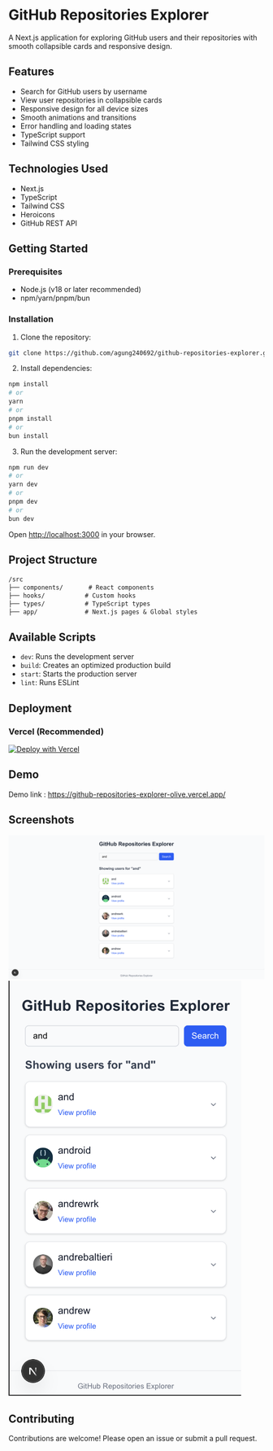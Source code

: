 # GitHub Repositories Explorer

A Next.js application for exploring GitHub users and their repositories with smooth collapsible cards and responsive design.

## Features

- Search for GitHub users by username
- View user repositories in collapsible cards
- Responsive design for all device sizes
- Smooth animations and transitions
- Error handling and loading states
- TypeScript support
- Tailwind CSS styling

## Technologies Used

- Next.js
- TypeScript
- Tailwind CSS
- Heroicons
- GitHub REST API

## Getting Started

### Prerequisites

- Node.js (v18 or later recommended)
- npm/yarn/pnpm/bun

### Installation

1. Clone the repository:
```bash
git clone https://github.com/agung240692/github-repositories-explorer.git
```

2. Install dependencies:
```bash
npm install
# or
yarn
# or
pnpm install
# or
bun install
```

3. Run the development server:
```bash
npm run dev
# or
yarn dev
# or
pnpm dev
# or
bun dev
```

Open [http://localhost:3000](http://localhost:3000) in your browser.

## Project Structure

```
/src
├── components/       # React components
├── hooks/           # Custom hooks
├── types/           # TypeScript types
├── app/             # Next.js pages & Global styles
```

## Available Scripts

- `dev`: Runs the development server
- `build`: Creates an optimized production build
- `start`: Starts the production server
- `lint`: Runs ESLint

## Deployment

### Vercel (Recommended)

[![Deploy with Vercel](https://vercel.com/button)](https://vercel.com/new/clone?repository-url=https%3A%2F%2Fgithub.com%2Fagung240692%2Fgithub-repositories-explorer)

## Demo

Demo link : https://github-repositories-explorer-olive.vercel.app/

## Screenshots

![Desktop View](/public/screenshots/desktop.png)
![Mobile View](/public/screenshots/mobile.png)

## Contributing

Contributions are welcome! Please open an issue or submit a pull request.